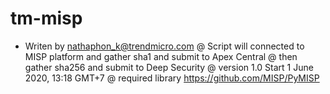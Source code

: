 # tm-misp
- Writen by nathaphon_k@trendmicro.com
@ Script will connected to MISP platform and gather sha1 and submit to Apex Central
@ then gather sha256 and submit to Deep Security
@ version 1.0 Start 1 June 2020, 13:18 GMT+7
@ required library https://github.com/MISP/PyMISP